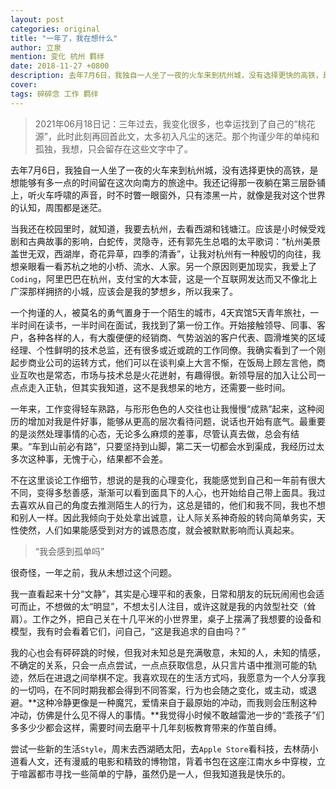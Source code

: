 ```yaml
---
layout: post
categories: original
title: "一年了，我在想什么"
author: 立泉
mention: 变化 杭州 羁绊
date: 2018-11-27 +0800
description: 去年7月6日，我独自一人坐了一夜的火车来到杭州城，没有选择更快的高铁，是想能够有多一点的时间留在这次向南方的旅途中。我还记得那一夜躺在第三层卧铺上，听火车呼啸的声音，时不时瞥一眼窗外，只有漆黑一片，就像是我对这个世界的认知，周围都是迷茫。
cover: 
tags: 碎碎念 工作 羁绊
---
```


> 2021年06月18日记：三年过去，我变化很多，也幸运找到了自己的“桃花源”，此时此刻再回首此文，太多初入凡尘的迷茫。那个拘谨少年的单纯和孤独，我想，只会留存在这些文字中了。

去年7月6日，我独自一人坐了一夜的火车来到杭州城，没有选择更快的高铁，是想能够有多一点的时间留在这次向南方的旅途中。我还记得那一夜躺在第三层卧铺上，听火车呼啸的声音，时不时瞥一眼窗外，只有漆黑一片，就像是我对这个世界的认知，周围都是迷茫。

当我还在校园里时，就知道，我要去杭州，去看西湖和钱塘江。应该是小时候受戏剧和古典故事的影响，白蛇传，灵隐寺，还有郭先生总唱的太平歌词：“杭州美景盖世无双，西湖岸，奇花异草，四季的清香”，让我对杭州有一种殷切的向往，我想亲眼看一看苏杭之地的小桥、流水、人家。另一个原因则更加现实，我爱上了`Coding`，阿里巴巴在杭州，支付宝的大本营，这是一个互联网发达而又不像北上广深那样拥挤的小城，应该会是我的梦想乡，所以我来了。

一个拘谨的人，被莫名的勇气置身于一个陌生的城市，4天宾馆5天青年旅社，一半时间在读书，一半时间在面试，我找到了第一份工作。开始接触领导、同事、客户，各种各样的人，有大腹便便的经销商、气势汹汹的客户代表、圆滑堆笑的区域经理、个性鲜明的技术总监，还有很多或近或疏的工作同僚。我确实看到了一个刚起步商业公司的运转方式，他们可以在谈判桌上大言不惭，在饭局上顾左言他，商业互吹也是常态，市场与技术总是火花迸射，有趣得很。新领导层的加入让公司一点点走入正轨，但其实我知道，这不是我想呆的地方，还需要一些时间。

一年来，工作变得轻车熟路，与形形色色的人交往也让我慢慢“成熟”起来，这种阅历的增加对我是件好事，能够从更高的层次看待问题，说话也开始有底气。最重要的是淡然处理事情的心态，无论多么麻烦的差事，尽管认真去做，总会有结果。“车到山前必有路”，只要坚持到山脚，第二天一切都会水到渠成，我经历过太多次这种事，无愧于心，结果都不会差。

不在这里谈论工作细节，想说的是我的心理变化，我能感觉到自己和一年前有很大不同，变得多愁善感，渐渐可以看到面具下的人心，也开始给自己带上面具。我过去喜欢从自己的角度去推测陌生人的行为，这总是错的，他们和我不同，我也不想和别人一样。因此我倾向于处处拿出诚意，让人际关系神奇般的转向简单务实，天性使然，人们如果能感受到对方的诚恳态度，就会被默默影响而认真起来。

> “我会感到孤单吗”

很奇怪，一年之前，我从未想过这个问题。

我一直看起来十分“文静”，其实是心理平和的表象，日常和朋友的玩玩闹闹也会适可而止，不想做的太“明显”，不想太引人注目，或许这就是我的内敛型社交（耸肩）。工作之外，把自己关在十几平米的小世界里，桌子上摆满了我想要的设备和模型，我有时会看着它们，问自己，“这是我追求的自由吗？”

我的心也会有砰砰跳的时候，但我对未知总是充满敬意，未知的人，未知的情感，不确定的关系，只会一点点尝试，一点点获取信息，从只言片语中推测可能的轨迹，然后在进退之间举棋不定。我喜欢现在的生活方式吗，我愿意为一个人分享我的一切吗，在不同时期我都会得到不同答案，行为也会随之变化，或主动，或退避。**这种冷静更像是一种魔咒，爱情来自于最原始的冲动，而我则会压制这种冲动，仿佛是什么见不得人的事情。**我觉得小时候不敢越雷池一步的“乖孩子”们多多少少都会这样，需要时间去磨平十几年刻板教育带来的作茧自缚。

尝试一些新的生活`Style`，周末去西湖晒太阳，去`Apple Store`看科技，去林荫小道看人文，还有漫威的电影和精致的博物馆，背着书包在这座江南水乡中穿梭，立于喧嚣都市寻找一些简单的宁静，虽然仍是一人，但我知道我是快乐的。